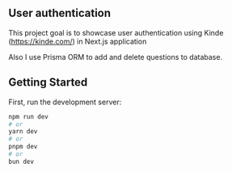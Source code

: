 ## User authentication

This project goal is to showcase user authentication using Kinde (https://kinde.com/) in Next.js application

Also I use Prisma ORM to add and delete questions to database.


## Getting Started

First, run the development server:

```bash
npm run dev
# or
yarn dev
# or
pnpm dev
# or
bun dev
```
